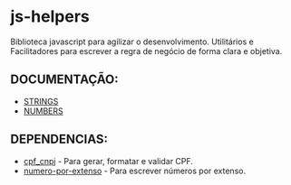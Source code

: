 # js-helpers

Biblioteca javascript para agilizar o desenvolvimento. Utilitários e Facilitadores para escrever a regra de negócio de forma clara e objetiva.

## DOCUMENTAÇÃO:

-   [STRINGS](https://github.com/maviniciuus/js-helpers/blob/master/doc/STRINGS.md)
-   [NUMBERS](https://github.com/maviniciuus/js-helpers/blob/master/doc/NUMBERS.md)

## DEPENDENCIAS:

-   [cpf_cnpj](https://github.com/fnando/cpf_cnpj) - Para gerar, formatar e validar CPF.
-   [numero-por-extenso](https://github.com/LenonBordini/numero-por-extenso) - Para escrever números por extenso.
